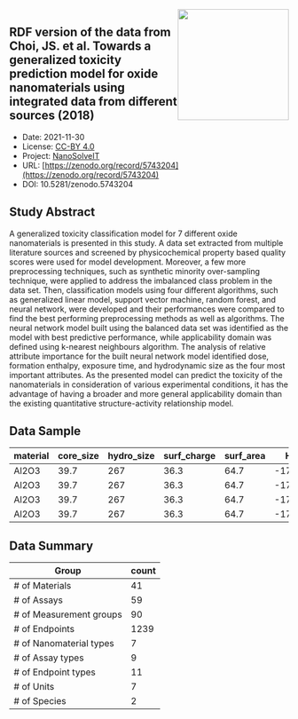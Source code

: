 <img style="float: right; width: 200px" src="https://upload.wikimedia.org/wikipedia/commons/e/e1/NanoCommons-Logo-Large_-_White_Circle_01.png" />


<div style="float: right; width: 200px" class='altmetric-embed' data-badge-type='donut' data-condensed='true' data-badge-details='right' data-doi="10.5281/zenodo.5743204"></div>

## RDF version of the data from Choi, JS. et al. Towards a generalized toxicity prediction model for oxide nanomaterials using integrated data from different sources (2018)
<script type="application/ld+json">
  {
    "@context": "https://schema.org/",
    "@type": "Dataset",
    "http://purl.org/dc/terms/conformsTo": { "@type": "CreativeWork", "@id": "https://bioschemas.org/profiles/Dataset/0.4-DRAFT" },
    "identifier": "10.5281/zenodo.5743204",
    "name": "RDF version of the data from Choi, JS. et al. Towards a generalized toxicity prediction model for oxide nanomaterials using integrated data from different sources (2018)",
    "description": "This is an RDFied version of the dataset published in Choi, JS., Ha, M.K., Trinh, T.X. et al. Towards a generalized toxicity prediction model for oxide nanomaterials using integrated data from different sources. Sci Rep 8, 6110 (2018). The original dataset publication DOI: https://doi.org/10.1038/s41598-018-24483-z. The Original publication authors: Jang-Sik Choi, My Kieu Ha, Tung Xuan Trinh, Tae Hyun Yoon & Hyung-Gi Byun",
    "license": "https://creativecommons.org/licenses/by/4.0/legalcode",
    "url": "https://zenodo.org/record/5743204",
    "creator": [
      {
        "@type": "Organization",
        "name": "NanoSolveIT"
      }
    ],
    "datePublished": "2021-11-30",
    "variableMeasured": [
		{
			"@type": "PropertyValue",
			"name": "cell type"
		},
		{
			"@type": "PropertyValue",
			"name": "dose"
		},
		{
			"@type": "PropertyValue",
			"name": "expose time"
		},
		{
			"@type": "PropertyValue",
			"name": "toxicological endpoint"
		},
		{
			"@type": "PropertyValue",
			"name": "physicochemical characterization"
		},
		{
			"@type": "PropertyValue",
			"name": "composition"
		},
		{
			"@type": "PropertyValue",
			"name": "size"
		},
		{
			"@type": "PropertyValue",
			"name": "size distribution"
		},
		{
			"@type": "PropertyValue",
			"name": "surface area"
		},
		{
			"@type": "PropertyValue",
			"name": "surface charge"
		}
	]
  }
</script>

* Date: 2021-11-30
* License: [CC-BY 4.0](https://creativecommons.org/licenses/by/4.0/legalcode)
* Project: [NanoSolveIT](https://www.nanosolveit.eu/)
* URL: [https://zenodo.org/record/5743204](https://zenodo.org/record/5743204)
* DOI: 10.5281/zenodo.5743204



## Study Abstract

A generalized toxicity classification model for 7 different oxide nanomaterials is presented in this study. A data set extracted from multiple literature sources and screened by physicochemical property based quality scores were used for model development. Moreover, a few more preprocessing techniques, such as synthetic minority over-sampling technique, were applied to address the imbalanced class problem in the data set. Then, classification models using four different algorithms, such as generalized linear model, support vector machine, random forest, and neural network, were developed and their performances were compared to find the best performing preprocessing methods as well as algorithms. The neural network model built using the balanced data set was identified as the model with best predictive performance, while applicability domain was defined using k-nearest neighbours algorithm. The analysis of relative attribute importance for the built neural network model identified dose, formation enthalpy, exposure time, and hydrodynamic size as the four most important attributes. As the presented model can predict the toxicity of the nanomaterials in consideration of various experimental conditions, it has the advantage of having a broader and more general applicability domain than the existing quantitative structure-activity relationship model.



## Data Sample

| material | core_size | hydro_size | surf_charge | surf_area | Hsf     | Ec    | Ev    | MeO  | assay | cell_line | cell_species | cell_origin | cell_type | time | dose  | viability | toxicity |
| -------- | --------- | ---------- | ----------- | --------- | ------- | ----- | ----- | ---- | ----- | --------- | ------------ | ----------- | --------- | ---- | ----- | --------- | -------- |
| Al2O3    | 39.7      | 267        | 36.3        | 64.7      | -17.345 | -1.51 | -9.81 | 5.67 | MTT   | HCMEC     | Human        | Blood       | Normal    | 24   | 0.001 | 92.5258   | nonToxic |
| Al2O3    | 39.7      | 267        | 36.3        | 64.7      | -17.345 | -1.51 | -9.81 | 5.67 | MTT   | HCMEC     | Human        | Blood       | Normal    | 24   | 0.01  | 96.134    | nonToxic |
| Al2O3    | 39.7      | 267        | 36.3        | 64.7      | -17.345 | -1.51 | -9.81 | 5.67 | MTT   | HCMEC     | Human        | Blood       | Normal    | 24   | 0.1   | 93.5567   | nonToxic |
| Al2O3    | 39.7      | 267        | 36.3        | 64.7      | -17.345 | -1.51 | -9.81 | 5.67 | MTT   | HCMEC     | Human        | Blood       | Normal    | 24   | 1     | 97.6804   | nonToxic |



## Data Summary

|Group|count|
|-----|-----|
|# of Materials| 41  |
|# of Assays| 59  |
|# of Measurement groups| 90  |
|# of Endpoints| 1239|
|# of Nanomaterial types| 7   |
|# of Assay types| 9   |
|# of Endpoint types| 11  |
|# of Units| 7   |
|# of Species| 2   |
